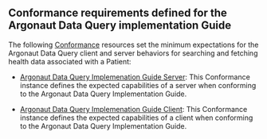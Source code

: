 Conformance requirements defined for the Argonaut Data Query implementation Guide
---------------------------------------------------------------------------------

The following [Conformance] resources set the minimum expectations for the Argonaut Data Query client and server behaviors for searching and fetching health data associated with a Patient:

- [Argonaut Data Query Implemenation Guide Server](Conformance-server.html): This Conformance instance defines the expected capabilities of a server when conforming to the Argonaut Data Query Implementation Guide.

- [Argonaut Data Query Implemenation Guide Client](Conformance-client.html): This Conformance instance defines the expected capabilities of a client when conforming to the Argonaut Data Query Implementation Guide.


  [Conformance]: http://hl7.org/fhir/conformance.html
